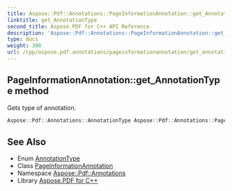 ```yaml
---
title: Aspose::Pdf::Annotations::PageInformationAnnotation::get_AnnotationType method
linktitle: get_AnnotationType
second_title: Aspose.PDF for C++ API Reference
description: 'Aspose::Pdf::Annotations::PageInformationAnnotation::get_AnnotationType method. Gets type of annotation in C++.'
type: docs
weight: 300
url: /cpp/aspose.pdf.annotations/pageinformationannotation/get_annotationtype/
---
```

## PageInformationAnnotation::get_AnnotationType method


Gets type of annotation.

```cpp
Aspose::Pdf::Annotations::AnnotationType Aspose::Pdf::Annotations::PageInformationAnnotation::get_AnnotationType() override
```

## See Also

* Enum [AnnotationType](../../annotationtype/)
* Class [PageInformationAnnotation](../)
* Namespace [Aspose::Pdf::Annotations](../../)
* Library [Aspose.PDF for C++](../../../)
